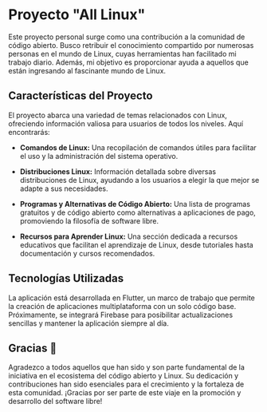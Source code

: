 
# Proyecto "All Linux"

Este proyecto personal surge como una contribución a la comunidad de código abierto. Busco retribuir el conocimiento compartido por numerosas personas en el mundo de Linux, cuyas herramientas han facilitado mi trabajo diario. Además, mi objetivo es proporcionar ayuda a aquellos que están ingresando al fascinante mundo de Linux.

## Características del Proyecto

El proyecto abarca una variedad de temas relacionados con Linux, ofreciendo información valiosa para usuarios de todos los niveles. Aquí encontrarás:

- **Comandos de Linux:** Una recopilación de comandos útiles para facilitar el uso y la administración del sistema operativo.
  
- **Distribuciones Linux:** Información detallada sobre diversas distribuciones de Linux, ayudando a los usuarios a elegir la que mejor se adapte a sus necesidades.

- **Programas y Alternativas de Código Abierto:** Una lista de programas gratuitos y de código abierto como alternativas a aplicaciones de pago, promoviendo la filosofía de software libre.

- **Recursos para Aprender Linux:** Una sección dedicada a recursos educativos que facilitan el aprendizaje de Linux, desde tutoriales hasta documentación y cursos recomendados.

## Tecnologías Utilizadas

La aplicación está desarrollada en Flutter, un marco de trabajo que permite la creación de aplicaciones multiplataforma con un solo código base. Próximamente, se integrará Firebase para posibilitar actualizaciones sencillas y mantener la aplicación siempre al día.


## Gracias 💙
Agradezco a todos aquellos que han sido y son parte fundamental de la iniciativa en el ecosistema del código abierto y Linux. Su dedicación y contribuciones han sido esenciales para el crecimiento y la fortaleza de esta comunidad. ¡Gracias por ser parte de este viaje en la promoción y desarrollo del software libre!
